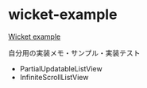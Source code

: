 # wicket-example
[Wicket example](https://try0.jp/app/wicket-example/)

自分用の実装メモ・サンプル・実装テスト

* PartialUpdatableListView
* InfiniteScrollListView
